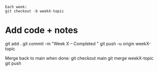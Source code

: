 	Each week:
    git checkout -b weekX-topic
# Add code + notes
git add .
git commit -m "Week X – Completed <topic>"
git push -u origin weekX-topic

Merge back to main when done:
git checkout main
git merge weekX-topic
git push


